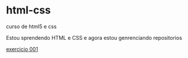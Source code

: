 # html-css
 curso de html5 e css

Estou sprendendo HTML e CSS e agora estou genrenciando repositorios

<a href="https://paulohenricque.github.io/html-css/exercicios/ex001/index.html" target="_blank">exercicio 001<a>
<a href="https://paulohenricque.github.io/html-css/Desafios/d005/index.html"><a>